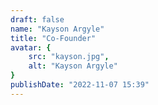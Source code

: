 ```yaml
---
draft: false
name: "Kayson Argyle"
title: "Co-Founder"
avatar: {
    src: "kayson.jpg",
    alt: "Kayson Argyle"
}
publishDate: "2022-11-07 15:39"
---
```

